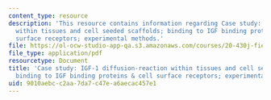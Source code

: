 ```yaml
---
content_type: resource
description: 'This resource contains information regarding Case study: IGF-1 diffusion-reaction
  within tissues and cell seeded scaffolds; binding to IGF binding proteins & cell
  surface receptors; experimental methods.'
file: https://ol-ocw-studio-app-qa.s3.amazonaws.com/courses/20-430j-fields-forces-and-flows-in-biological-systems-fall-2015/9010aebcc2aa7da7c47ea6aecac457e1_MIT20_430JF15_Lecture7.pdf
file_type: application/pdf
resourcetype: Document
title: 'Case study: IGF-1 diffusion-reaction within tissues and cell seeded scaffolds;
  binding to IGF binding proteins & cell surface receptors; experimental methods'
uid: 9010aebc-c2aa-7da7-c47e-a6aecac457e1
---
```

